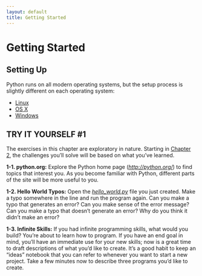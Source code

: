 ```yaml
---
layout: default
title: Getting Started
---
```


# Getting Started

Setting Up
---

Python runs on all modern operating systems, but the setup process is slightly different on each operating system:

- [Linux](linux_setup.html)
- [OS X](osx_setup.html)
- [Windows](windows_setup.html)

TRY IT YOURSELF \#1
-------------------

The exercises in this chapter are exploratory in nature. Starting in
[Chapter 2](../chapter_02/README.md#ch02), the challenges you’ll solve will be based
on what you’ve learned.

<span id="ch1exe1"></span>**1-1. python.org:** Explore the Python home
page (*<http://python.org/>*) to find topics that interest you. As you
become familiar with Python, different parts of the site will be more
useful to you.

<span id="ch1exe2"></span>**1-2. Hello World Typos:** Open the
[*hello_world.py*](.\hello_world.py) file you just created. Make a typo somewhere in the
line and run the program again. Can you make a typo that generates an
error? Can you make sense of the error message? Can you make a typo that
doesn’t generate an error? Why do you think it didn’t make an error?

<span id="ch1exe3"></span>**1-3. Infinite Skills:** If you had infinite
programming skills, what would you build? You’re about to learn how to
program. If you have an end goal in mind, you’ll have an immediate use
for your new skills; now is a great time to draft descriptions of what
you’d like to create. It’s a good habit to keep an “ideas” notebook that
you can refer to whenever you want to start a new project. Take a few
minutes now to describe three programs you’d like to create.

